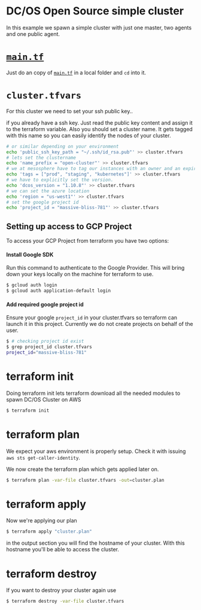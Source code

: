 # DC/OS Open Source simple cluster
In this example we spawn a simple cluster with just one master, two agents and one public agent.

# [`main.tf`](./main.tf?raw=1)
Just do an copy of [`main.tf`](./main.tf?raw=1) in a local folder and `cd` into it.

# `cluster.tfvars`
For this cluster we need to set your ssh public key..

if you already have a ssh key. Just read the public key content and assign it to the terraform variable. Also you should set a cluster name. It gets tagged with this name so you can easily identify the nodes of your cluster.

```bash
# or similar depending on your environment
echo 'public_ssh_key_path = "~/.ssh/id_rsa.pub"' >> cluster.tfvars
# lets set the clustername
echo 'name_prefix = "open-cluster"' >> cluster.tfvars
# we at mesosphere have to tag our instances with an owner and an expire date.
echo 'tags = ["prod", "staging", "kubernetes"]' >> cluster.tfvars
# we have to explicitly set the version.
echo 'dcos_version = "1.10.8"' >> cluster.tfvars
# we can set the azure location
echo 'region = "us-west1"' >> cluster.tfvars
# set the google project id
echo 'project_id = "massive-bliss-781"' >> cluster.tfvars
```

## Setting up access to GCP Project

To access your GCP Project from terraform you have two options:

#### Install Google SDK

Run this command to authenticate to the Google Provider. This will bring down your keys locally on the machine for terraform to use.

```bash
$ gcloud auth login
$ gcloud auth application-default login
```

#### Add required google project id

Ensure your google `project_id` in your cluster.tfvars so terraform can launch it in this project. Currently we do not create projects on behalf of the user.

```bash
$ # checking project id exist
$ grep project_id cluster.tfvars
project_id="massive-bliss-781"
```

# terraform init
Doing terraform init lets terraform download all the needed modules to spawn DC/OS Cluster on AWS

```bash
$ terraform init
```

# terraform plan
We expect your aws environment is properly setup. Check it with issuing `aws sts get-caller-identity`.

We now create the terraform plan which gets applied later on.

```bash
$ terraform plan -var-file cluster.tfvars -out=cluster.plan
```

# terraform apply
Now we're applying our plan

```bash
$ terraform apply "cluster.plan"
```

in the output section you will find the hostname of your cluster. With this hostname you'll be able to access the cluster.

# terraform destroy
If you want to destroy your cluster again use

```bash
$ terraform destroy -var-file cluster.tfvars
```
